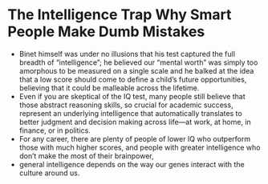 # The Intelligence Trap Why Smart People Make Dumb Mistakes
- Binet himself was under no illusions that his test captured the full breadth of “intelligence”; he believed our “mental worth” was simply too amorphous to be measured on a single scale and he balked at the idea that a low score should come to define a child’s future opportunities, believing that it could be malleable across the lifetime.
- Even if you are skeptical of the IQ test, many people still believe that those abstract reasoning skills, so crucial for academic success, represent an underlying intelligence that automatically translates to better judgment and decision making across life—at work, at home, in finance, or in politics.
- For any career, there are plenty of people of lower IQ who outperform those with much higher scores, and people with greater intelligence who don’t make the most of their brainpower,
- general intelligence depends on the way our genes interact with the culture around us.
